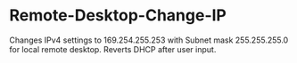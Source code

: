# Remote-Desktop-Change-IP
Changes IPv4 settings to 169.254.255.253 with Subnet mask 255.255.255.0 for local remote desktop. Reverts DHCP after user input.
